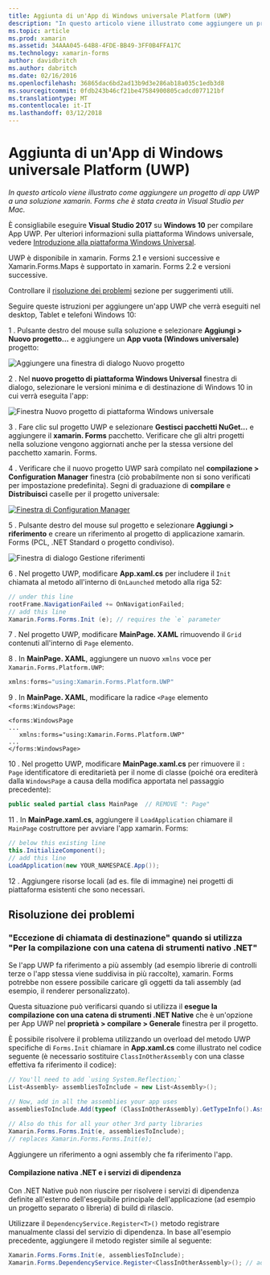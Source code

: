 ```yaml
---
title: Aggiunta di un'App di Windows universale Platform (UWP)
description: "In questo articolo viene illustrato come aggiungere un progetto di app UWP a una soluzione xamarin. Forms che è stata creata in Visual Studio per Mac."
ms.topic: article
ms.prod: xamarin
ms.assetid: 34AAA045-64B8-4FDE-BB49-3FF0B4FFA17C
ms.technology: xamarin-forms
author: davidbritch
ms.author: dabritch
ms.date: 02/16/2016
ms.openlocfilehash: 36865dac6bd2ad13b9d3e286ab18a035c1edb3d8
ms.sourcegitcommit: 0fdb243b46cf21be47584900805cadcd077121bf
ms.translationtype: MT
ms.contentlocale: it-IT
ms.lasthandoff: 03/12/2018
---
```

# <a name="adding-a-universal-windows-platform-uwp-app"></a>Aggiunta di un'App di Windows universale Platform (UWP)

_In questo articolo viene illustrato come aggiungere un progetto di app UWP a una soluzione xamarin. Forms che è stata creata in Visual Studio per Mac._

È consigliabile eseguire **Visual Studio 2017** su **Windows 10** per compilare App UWP. Per ulteriori informazioni sulla piattaforma Windows universale, vedere [Introduzione alla piattaforma Windows Universal](/windows/uwp/get-started/universal-application-platform-guide/).

UWP è disponibile in xamarin. Forms 2.1 e versioni successive e Xamarin.Forms.Maps è supportato in xamarin. Forms 2.2 e versioni successive.

Controllare il <a href="#troubleshooting">risoluzione dei problemi</a> sezione per suggerimenti utili.

Seguire queste istruzioni per aggiungere un'app UWP che verrà eseguiti nel desktop, Tablet e telefoni Windows 10:

 1 . Pulsante destro del mouse sulla soluzione e selezionare **Aggiungi > Nuovo progetto...**  e aggiungere un **App vuota (Windows universale)** progetto:

  ![](universal-images/add-wu.png "Aggiungere una finestra di dialogo Nuovo progetto")

 2 . Nel **nuovo progetto di piattaforma Windows Universal** finestra di dialogo, selezionare le versioni minima e di destinazione di Windows 10 in cui verrà eseguita l'app:

  ![](universal-images/target-version.png "Finestra Nuovo progetto di piattaforma Windows universale")

 3 . Fare clic sul progetto UWP e selezionare **Gestisci pacchetti NuGet...**  e aggiungere il **xamarin. Forms** pacchetto. Verificare che gli altri progetti nella soluzione vengono aggiornati anche per la stessa versione del pacchetto xamarin. Forms.

 4 . Verificare che il nuovo progetto UWP sarà compilato nel **compilazione > Configuration Manager** finestra (ciò probabilmente non si sono verificati per impostazione predefinita). Segni di graduazione di **compilare** e **Distribuisci** caselle per il progetto universale:

  [![](universal-images/configuration-sml.png "Finestra di Configuration Manager")](universal-images/configuration.png#lightbox "finestra Configuration Manager")

 5 . Pulsante destro del mouse sul progetto e selezionare **Aggiungi > riferimento** e creare un riferimento al progetto di applicazione xamarin. Forms (PCL, .NET Standard o progetto condiviso).

  ![](universal-images/addref-sml.png "Finestra di dialogo Gestione riferimenti")

 6 . Nel progetto UWP, modificare **App.xaml.cs** per includere il `Init` chiamata al metodo all'interno di `OnLaunched` metodo alla riga 52:

```csharp
// under this line
rootFrame.NavigationFailed += OnNavigationFailed;
// add this line
Xamarin.Forms.Forms.Init (e); // requires the `e` parameter
```

 7 . Nel progetto UWP, modificare **MainPage. XAML** rimuovendo il `Grid` contenuti all'interno di `Page` elemento.

 8 . In **MainPage. XAML**, aggiungere un nuovo `xmlns` voce per `Xamarin.Forms.Platform.UWP`:

```csharp
xmlns:forms="using:Xamarin.Forms.Platform.UWP"
```

 9 . In **MainPage. XAML**, modificare la radice `<Page` elemento `<forms:WindowsPage`:

```xaml
<forms:WindowsPage
...
   xmlns:forms="using:Xamarin.Forms.Platform.UWP"
...
</forms:WindowsPage>
```

 10 . Nel progetto UWP, modificare **MainPage.xaml.cs** per rimuovere il `: Page` identificatore di ereditarietà per il nome di classe (poiché ora erediterà dalla `WindowsPage` a causa della modifica apportata nel passaggio precedente):

```csharp
public sealed partial class MainPage  // REMOVE ": Page"
```

 11 . In **MainPage.xaml.cs**, aggiungere il `LoadApplication` chiamare il `MainPage` costruttore per avviare l'app xamarin. Forms:

```csharp
// below this existing line
this.InitializeComponent();
// add this line
LoadApplication(new YOUR_NAMESPACE.App());
```

<!--
11 . Double-click **Package.appxmanifest** to set these capabilities
  that are often required:

  Capabilities set:

  * Internet (Client)
  * Location
-->

12 . Aggiungere risorse locali (ad es. file di immagine) nei progetti di piattaforma esistenti che sono necessari.

<a name="troubleshooting"/>

## <a name="troubleshooting"></a>Risoluzione dei problemi

<a name="target-invocation-exception" />

### <a name="target-invocation-exception-when-using-compile-with-net-native-tool-chain"></a>"Eccezione di chiamata di destinazione" quando si utilizza "Per la compilazione con una catena di strumenti nativo .NET"

Se l'app UWP fa riferimento a più assembly (ad esempio librerie di controlli terze o l'app stessa viene suddivisa in più raccolte), xamarin. Forms potrebbe non essere possibile caricare gli oggetti da tali assembly (ad esempio, il renderer personalizzato).

Questa situazione può verificarsi quando si utilizza il **esegue la compilazione con una catena di strumenti .NET Native** che è un'opzione per App UWP nel **proprietà > compilare > Generale** finestra per il progetto.

È possibile risolvere il problema utilizzando un overload del metodo UWP specifiche di `Forms.Init` chiamare in **App.xaml.cs** come illustrato nel codice seguente (è necessario sostituire `ClassInOtherAssembly` con una classe effettiva fa riferimento il codice):

```csharp
// You'll need to add `using System.Reflection;`
List<Assembly> assembliesToInclude = new List<Assembly>();

// Now, add in all the assemblies your app uses
assembliesToInclude.Add(typeof (ClassInOtherAssembly).GetTypeInfo().Assembly);

// Also do this for all your other 3rd party libraries
Xamarin.Forms.Forms.Init(e, assembliesToInclude);
// replaces Xamarin.Forms.Forms.Init(e);
```

Aggiungere un riferimento a ogni assembly che fa riferimento l'app.

#### <a name="dependency-services-and-net-native-compilation"></a>Compilazione nativa .NET e i servizi di dipendenza

Con .NET Native può non riuscire per risolvere i servizi di dipendenza definite all'esterno dell'eseguibile principale dell'applicazione (ad esempio un progetto separato o libreria) di build di rilascio.

Utilizzare il `DependencyService.Register<T>()` metodo registrare manualmente classi del servizio di dipendenza. In base all'esempio precedente, aggiungere il metodo register simile al seguente:

```csharp
Xamarin.Forms.Forms.Init(e, assembliesToInclude);
Xamarin.Forms.DependencyService.Register<ClassInOtherAssembly>(); // add this
```
